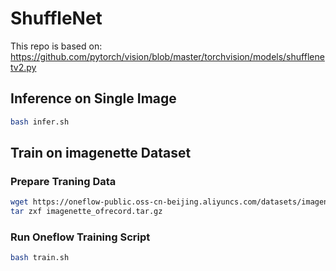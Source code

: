 # ShuffleNet

This repo is based on: https://github.com/pytorch/vision/blob/master/torchvision/models/shufflenetv2.py

## Inference on Single Image

```bash
bash infer.sh
```

## Train on imagenette Dataset

### Prepare Traning Data

```bash
wget https://oneflow-public.oss-cn-beijing.aliyuncs.com/datasets/imagenette_ofrecord.tar.gz
tar zxf imagenette_ofrecord.tar.gz
```

### Run Oneflow Training Script

```bash
bash train.sh
```